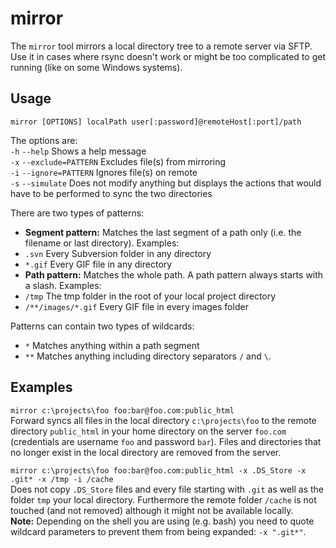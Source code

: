 mirror
======
The `mirror` tool mirrors a local directory tree to a remote server via SFTP. Use it in cases where rsync doesn't work or might be too complicated to get running (like on some Windows systems).

Usage
-----
`mirror [OPTIONS] localPath user[:password]@remoteHost[:port]/path`

The options are:  
`-h` `--help` Shows a help message  
`-x` `--exclude=PATTERN` Excludes file(s) from mirroring  
`-i` `--ignore=PATTERN` Ignores file(s) on remote  
`-s` `--simulate` Does not modify anything but displays the actions that would have to be performed to sync the two directories

There are two types of patterns:

* **Segment pattern:** Matches the last segment of a path only (i.e. the filename or last directory). Examples:
 * `.svn` Every Subversion folder in any directory
 * `*.gif` Every GIF file in any directory
* **Path pattern:** Matches the whole path. A path pattern always starts with a slash. Examples:
 * `/tmp` The tmp folder in the root of your local project directory
 * `/**/images/*.gif` Every GIF file in every images folder

Patterns can contain two types of wildcards:

* `*` Matches anything within a path segment
* `**` Matches anything including directory separators `/` and `\`.

Examples
--------
`mirror c:\projects\foo foo:bar@foo.com:public_html`  
Forward syncs all files in the local directory `c:\projects\foo` to the remote directory `public_html` in your home directory on the server `foo.com` (credentials are username `foo` and password `bar`). Files and directories that no longer exist in the local directory are removed from the server.

`mirror c:\projects\foo foo:bar@foo.com:public_html -x .DS_Store -x .git* -x /tmp -i /cache`  
Does not copy `.DS_Store` files and every file starting with `.git` as well as the folder `tmp` your local directory. Furthermore the remote folder `/cache` is not touched (and not removed) although it might not be available locally.  
**Note:** Depending on the shell you are using (e.g. bash) you need to quote wildcard parameters to prevent them from being expanded: `-x ".git*"`.
